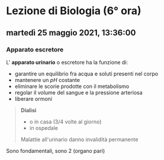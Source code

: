 # Lezione di Biologia (6° ora)

## martedì 25 maggio 2021, 13:36:00

### Apparato escretore

L' **apparato urinario** o escretore ha la funzione di:
* garantire un equilibrio fra acqua e soluti presenti nel corpo
* mantenere un $pH$ costante
* eliminare le scorie prodotte con il metabolismo
* regolar il volume del sangue e la pressione arteriosa
* liberare ormoni

> **Dialisi**
> * o in casa (3/4 volte al giorno)
> * in ospedale
> 
> Malattie all'urinario danno invalidità permanente

Sono fondamentali, sono 2 (organo pari)


<!--stackedit_data:
eyJoaXN0b3J5IjpbLTE3OTg5NTEyODksMTY3MDE2OTc4NF19
-->